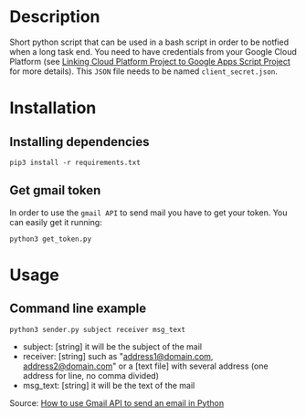 # Description
Short python script that can be used in a bash script in order to be notfied when a long task end. You need to have credentials from your Google Cloud Platform (see [Linking Cloud Platform Project to Google Apps Script Project](https://gist.github.com/tanaikech/e945c10917fac34a9d5d58cad768832c#2-create-new-cloud-platform-project) for more details). This `JSON` file needs to be named `client_secret.json`.<br/>

# Installation
## Installing dependencies 
```
pip3 install -r requirements.txt
```

## Get gmail token
In order to use the `gmail API` to send mail you have to get your token. You can easily get it running:
```
python3 get_token.py 
```


# Usage
## Command line example

```
python3 sender.py subject receiver msg_text
```

* subject: [string] it will be the subject of the mail
* receiver: [string] such as "address1@domain.com, address2@domain.com" or a [text file] with several address (one address for line, no comma divided)
* msg_text: [string] it will be the text of the mail



Source: [How to use Gmail API to send an email in Python](https://learndataanalysis.org/how-to-use-gmail-api-to-send-an-email-in-python/)

